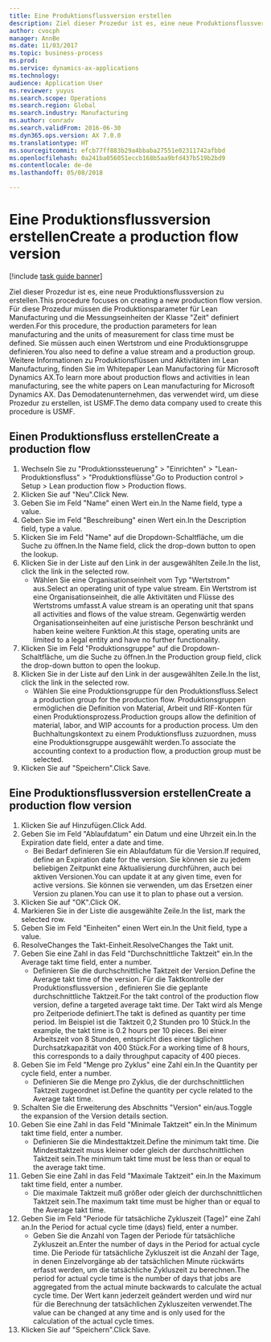 ```yaml
--- 
title: Eine Produktionsflussversion erstellen
description: Ziel dieser Prozedur ist es, eine neue Produktionsflussversion zu erstellen.
author: cvocph
manager: AnnBe
ms.date: 11/03/2017
ms.topic: business-process
ms.prod: 
ms.service: dynamics-ax-applications
ms.technology: 
audience: Application User
ms.reviewer: yuyus
ms.search.scope: Operations
ms.search.region: Global
ms.search.industry: Manufacturing
ms.author: conradv
ms.search.validFrom: 2016-06-30
ms.dyn365.ops.version: AX 7.0.0
ms.translationtype: HT
ms.sourcegitcommit: efcb77ff883b29a4bbaba27551e02311742afbbd
ms.openlocfilehash: 0a241ba056051eccb168b5aa9bfd437b519b2bd9
ms.contentlocale: de-de
ms.lasthandoff: 05/08/2018

---
```

# <a name="create-a-production-flow-version"></a><span data-ttu-id="eec73-103">Eine Produktionsflussversion erstellen</span><span class="sxs-lookup"><span data-stu-id="eec73-103">Create a production flow version</span></span>

[!include [task guide banner](../../includes/task-guide-banner.md)]

<span data-ttu-id="eec73-104">Ziel dieser Prozedur ist es, eine neue Produktionsflussversion zu erstellen.</span><span class="sxs-lookup"><span data-stu-id="eec73-104">This procedure focuses on creating a new production flow version.</span></span> <span data-ttu-id="eec73-105">Für diese Prozedur müssen die Produktionsparameter für Lean Manufacturing und die Messungseinheiten der Klasse "Zeit" definiert werden.</span><span class="sxs-lookup"><span data-stu-id="eec73-105">For this procedure, the production parameters for lean manufacturing and the units of measurement for class time must be defined.</span></span> <span data-ttu-id="eec73-106">Sie müssen auch einen Wertstrom und eine Produktionsgruppe definieren.</span><span class="sxs-lookup"><span data-stu-id="eec73-106">You also need to define a value stream and a production group.</span></span> <span data-ttu-id="eec73-107">Weitere Informationen zu Produktionsflüssen und Aktivitäten im Lean Manufacturing, finden Sie im Whitepaper Lean Manufactoring für Microsoft Dynamics AX.</span><span class="sxs-lookup"><span data-stu-id="eec73-107">To learn more about production flows and activities in lean manufacturing, see the white papers on Lean manufacturing for Microsoft Dynamics AX.</span></span> <span data-ttu-id="eec73-108">Das Demodatenunternehmen, das verwendet wird, um diese Prozedur zu erstellen, ist USMF.</span><span class="sxs-lookup"><span data-stu-id="eec73-108">The demo data company used to create this procedure is USMF.</span></span>


## <a name="create-a-production-flow"></a><span data-ttu-id="eec73-109">Einen Produktionsfluss erstellen</span><span class="sxs-lookup"><span data-stu-id="eec73-109">Create a production flow</span></span>
1. <span data-ttu-id="eec73-110">Wechseln Sie zu "Produktionssteuerung" > "Einrichten" > "Lean-Produktionsfluss" > "Produktionsflüsse".</span><span class="sxs-lookup"><span data-stu-id="eec73-110">Go to Production control > Setup > Lean production flow > Production flows.</span></span>
2. <span data-ttu-id="eec73-111">Klicken Sie auf "Neu".</span><span class="sxs-lookup"><span data-stu-id="eec73-111">Click New.</span></span>
3. <span data-ttu-id="eec73-112">Geben Sie im Feld "Name" einen Wert ein.</span><span class="sxs-lookup"><span data-stu-id="eec73-112">In the Name field, type a value.</span></span>
4. <span data-ttu-id="eec73-113">Geben Sie im Feld "Beschreibung" einen Wert ein.</span><span class="sxs-lookup"><span data-stu-id="eec73-113">In the Description field, type a value.</span></span>
5. <span data-ttu-id="eec73-114">Klicken Sie im Feld "Name" auf die Dropdown-Schaltfläche, um die Suche zu öffnen.</span><span class="sxs-lookup"><span data-stu-id="eec73-114">In the Name field, click the drop-down button to open the lookup.</span></span>
6. <span data-ttu-id="eec73-115">Klicken Sie in der Liste auf den Link in der ausgewählten Zeile.</span><span class="sxs-lookup"><span data-stu-id="eec73-115">In the list, click the link in the selected row.</span></span>
    * <span data-ttu-id="eec73-116">Wählen Sie eine Organisationseinheit vom Typ "Wertstrom" aus.</span><span class="sxs-lookup"><span data-stu-id="eec73-116">Select an operating unit of type value stream.</span></span> <span data-ttu-id="eec73-117">Ein Wertstrom ist eine Organisationseinheit, die alle Aktivitäten und Flüsse des Wertstroms umfasst.</span><span class="sxs-lookup"><span data-stu-id="eec73-117">A value stream is an operating unit that spans all activities and flows of the value stream.</span></span> <span data-ttu-id="eec73-118">Gegenwärtig werden Organisationseinheiten auf eine juristische Person beschränkt und haben keine weitere Funktion.</span><span class="sxs-lookup"><span data-stu-id="eec73-118">At this stage, operating units are limited to a legal entity and have no further functionality.</span></span>  
7. <span data-ttu-id="eec73-119">Klicken Sie im Feld "Produktionsgruppe" auf die Dropdown-Schaltfläche, um die Suche zu öffnen.</span><span class="sxs-lookup"><span data-stu-id="eec73-119">In the Production group field, click the drop-down button to open the lookup.</span></span>
8. <span data-ttu-id="eec73-120">Klicken Sie in der Liste auf den Link in der ausgewählten Zeile.</span><span class="sxs-lookup"><span data-stu-id="eec73-120">In the list, click the link in the selected row.</span></span>
    * <span data-ttu-id="eec73-121">Wählen Sie eine Produktionsgruppe für den Produktionsfluss.</span><span class="sxs-lookup"><span data-stu-id="eec73-121">Select a production group for the production flow.</span></span> <span data-ttu-id="eec73-122">Produktionsgruppen ermöglichen die Definition von Material, Arbeit und RIF-Konten für einen Produktionsprozess.</span><span class="sxs-lookup"><span data-stu-id="eec73-122">Production groups allow the definition of material, labor, and WIP accounts for a production process.</span></span> <span data-ttu-id="eec73-123">Um den Buchhaltungskontext zu einem Produktionsfluss zuzuordnen, muss eine Produktionsgruppe ausgewählt werden.</span><span class="sxs-lookup"><span data-stu-id="eec73-123">To associate the accounting context to a production flow, a production group must be selected.</span></span>  
9. <span data-ttu-id="eec73-124">Klicken Sie auf "Speichern".</span><span class="sxs-lookup"><span data-stu-id="eec73-124">Click Save.</span></span>

## <a name="create-a-production-flow-version"></a><span data-ttu-id="eec73-125">Eine Produktionsflussversion erstellen</span><span class="sxs-lookup"><span data-stu-id="eec73-125">Create a production flow version</span></span>
1. <span data-ttu-id="eec73-126">Klicken Sie auf Hinzufügen.</span><span class="sxs-lookup"><span data-stu-id="eec73-126">Click Add.</span></span>
2. <span data-ttu-id="eec73-127">Geben Sie im Feld "Ablaufdatum" ein Datum und eine Uhrzeit ein.</span><span class="sxs-lookup"><span data-stu-id="eec73-127">In the Expiration date field, enter a date and time.</span></span>
    * <span data-ttu-id="eec73-128">Bei Bedarf definieren Sie ein Ablaufdatum für die Version.</span><span class="sxs-lookup"><span data-stu-id="eec73-128">If required, define an Expiration date for the version.</span></span> <span data-ttu-id="eec73-129">Sie können sie zu jedem beliebigen Zeitpunkt eine Aktualisierung durchführen, auch bei aktiven Versionen.</span><span class="sxs-lookup"><span data-stu-id="eec73-129">You can update it at any given time, even for active versions.</span></span> <span data-ttu-id="eec73-130">Sie können sie verwenden, um das Ersetzen einer Version zu planen.</span><span class="sxs-lookup"><span data-stu-id="eec73-130">You can use it to plan to phase out a version.</span></span>  
3. <span data-ttu-id="eec73-131">Klicken Sie auf "OK".</span><span class="sxs-lookup"><span data-stu-id="eec73-131">Click OK.</span></span>
4. <span data-ttu-id="eec73-132">Markieren Sie in der Liste die ausgewählte Zeile.</span><span class="sxs-lookup"><span data-stu-id="eec73-132">In the list, mark the selected row.</span></span>
5. <span data-ttu-id="eec73-133">Geben Sie im Feld "Einheiten" einen Wert ein.</span><span class="sxs-lookup"><span data-stu-id="eec73-133">In the Unit field, type a value.</span></span>
6. <span data-ttu-id="eec73-134">ResolveChanges the Takt-Einheit.</span><span class="sxs-lookup"><span data-stu-id="eec73-134">ResolveChanges the Takt unit.</span></span>
7. <span data-ttu-id="eec73-135">Geben Sie eine Zahl in das Feld "Durchschnittliche Taktzeit" ein.</span><span class="sxs-lookup"><span data-stu-id="eec73-135">In the Average takt time field, enter a number.</span></span>
    * <span data-ttu-id="eec73-136">Definieren Sie die durchschnittliche Taktzeit der Version.</span><span class="sxs-lookup"><span data-stu-id="eec73-136">Define the Average takt time of the version.</span></span> <span data-ttu-id="eec73-137">Für die Taktkontrolle der Produktionsflussversion , definieren Sie die geplante durchschnittliche Taktzeit.</span><span class="sxs-lookup"><span data-stu-id="eec73-137">For the takt control of the production flow version, define a targeted average takt time.</span></span> <span data-ttu-id="eec73-138">Der Takt wird als Menge pro Zeitperiode definiert.</span><span class="sxs-lookup"><span data-stu-id="eec73-138">The takt is defined as quantity per time period.</span></span> <span data-ttu-id="eec73-139">Im Beispiel ist die Taktzeit 0,2 Stunden pro 10 Stück.</span><span class="sxs-lookup"><span data-stu-id="eec73-139">In the example, the takt time is 0.2 hours per 10 pieces.</span></span> <span data-ttu-id="eec73-140">Bei einer Arbeitszeit von 8 Stunden, entspricht dies einer täglichen Durchsatzkapazität von 400 Stück.</span><span class="sxs-lookup"><span data-stu-id="eec73-140">For a working time of 8 hours, this corresponds to a daily throughput capacity of 400 pieces.</span></span>  
8. <span data-ttu-id="eec73-141">Geben Sie im Feld "Menge pro Zyklus" eine Zahl ein.</span><span class="sxs-lookup"><span data-stu-id="eec73-141">In the Quantity per cycle field, enter a number.</span></span>
    * <span data-ttu-id="eec73-142">Definieren Sie die Menge pro Zyklus, die der durchschnittlichen Taktzeit zugeordnet ist.</span><span class="sxs-lookup"><span data-stu-id="eec73-142">Define the quantity per cycle related to the Average takt time.</span></span>  
9. <span data-ttu-id="eec73-143">Schalten Sie die Erweiterung des Abschnitts "Version" ein/aus.</span><span class="sxs-lookup"><span data-stu-id="eec73-143">Toggle the expansion of the Version details section.</span></span>
10. <span data-ttu-id="eec73-144">Geben Sie eine Zahl in das Feld "Minimale Taktzeit" ein.</span><span class="sxs-lookup"><span data-stu-id="eec73-144">In the Minimum takt time field, enter a number.</span></span>
    * <span data-ttu-id="eec73-145">Definieren Sie die Mindesttaktzeit.</span><span class="sxs-lookup"><span data-stu-id="eec73-145">Define the minimum takt time.</span></span> <span data-ttu-id="eec73-146">Die Mindesttaktzeit muss kleiner oder gleich der durchschnittlichen Taktzeit sein.</span><span class="sxs-lookup"><span data-stu-id="eec73-146">The minimum takt time must be less than or equal to the average takt time.</span></span>  
11. <span data-ttu-id="eec73-147">Geben Sie eine Zahl in das Feld "Maximale Taktzeit" ein.</span><span class="sxs-lookup"><span data-stu-id="eec73-147">In the Maximum takt time field, enter a number.</span></span>
    * <span data-ttu-id="eec73-148">Die maximale Taktzeit muß größer oder gleich der durchschnittlichen Taktzeit sein.</span><span class="sxs-lookup"><span data-stu-id="eec73-148">The maximum takt time must be higher than or equal to the Average takt time.</span></span>  
12. <span data-ttu-id="eec73-149">Geben Sie im Feld "Periode für tatsächliche Zykluszeit (Tage)" eine Zahl an.</span><span class="sxs-lookup"><span data-stu-id="eec73-149">In the Period for actual cycle time (days) field, enter a number.</span></span>
    * <span data-ttu-id="eec73-150">Geben Sie die Anzahl von Tagen der Periode für tatsächliche Zykluszeit an.</span><span class="sxs-lookup"><span data-stu-id="eec73-150">Enter the number of days in the Period for actual cycle time.</span></span> <span data-ttu-id="eec73-151">Die Periode für tatsächliche Zykluszeit ist die Anzahl der Tage, in denen Einzelvorgänge ab der tatsächlichen Minute rückwärts erfasst werden, um die tatsächliche Zykluszeit zu berechnen.</span><span class="sxs-lookup"><span data-stu-id="eec73-151">The period for actual cycle time is the number of days that jobs are aggregated from the actual minute backwards to calculate the actual cycle time.</span></span> <span data-ttu-id="eec73-152">Der Wert kann jederzeit geändert werden und wird nur für die Berechnung der tatsächlichen Zykluszeiten verwendet.</span><span class="sxs-lookup"><span data-stu-id="eec73-152">The value can be changed at any time and is only used for the calculation of the actual cycle times.</span></span>  
13. <span data-ttu-id="eec73-153">Klicken Sie auf "Speichern".</span><span class="sxs-lookup"><span data-stu-id="eec73-153">Click Save.</span></span>


